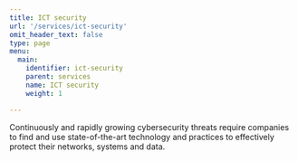 ```yaml
---
title: ICT security
url: '/services/ict-security'
omit_header_text: false
type: page
menu:
  main:
    identifier: ict-security
    parent: services
    name: ICT security
    weight: 1

---
```


Continuously and rapidly growing cybersecurity threats require companies to find and use state-of-the-art technology 
and practices to effectively protect their networks, systems and data.
